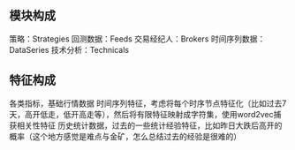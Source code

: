 模块构成
---
策略：Strategies
回测数据：Feeds
交易经纪人：Brokers
时间序列数据：DataSeries
技术分析：Technicals

特征构成
---
各类指标，基础行情数据
时间序列特征，考虑将每个时序节点特征化（比如过去7天，高开低走，低开高走等），然后将有限特征映射成字符集，使用word2vec捕获相关性特征
历史统计数据，过去的一些统计经验特征，比如昨日大跌后高开的概率（这个地方感觉是难点与金矿，怎么总结过去的经验是很难的）
